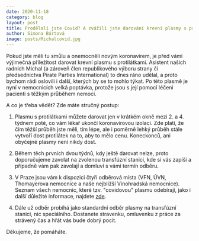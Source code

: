 ```yaml
---
date: 2020-11-18
category: blog
layout: post
title: Prodělali jste Covid? A zvážili jste darování krevní plasmy s protilátkami?
author: Simona Bártová
image: posts/Michalcovid.jpg
---
```


Pokud jste měli tu smůlu a onemocněli novým koronavirem, je před vámi výjimečná příležitost darovat krevní plasmu s protilátkami. Asistent našich radních Michal (a zároveň člen republikového výboru strany či předsednictva Pirate Parties International) to dnes ráno udělal, a proto bychom rádi oslovili i další, kterých by se to mohlo týkat. Po této plasmě je nyní v nemocnicích velká poptávka, protože jsou s její pomocí léčeni pacienti s těžkým průběhem nemoci.

A co je třeba vědět? Zde máte stručný postup:

1. Plasmu s protilátkami můžete darovat jen v krátkém okně mezi 2. a 4. týdnem poté, co vám lékař ukončí koronavirovou  izolaci. Zde platí, že čím těžší průběh jste měli, tím lépe, ale i poměrně lehký průběh stále vytvoří dost protilátek na to, aby to mělo cenu. Koneckonců, ani obyčejné plasmy není nikdy dost.

2. Během těch prvních dvou týdnů, kdy ještě darovat nelze, proto doporučujeme zavolat na zvolenou transfúzní stanici, kde si vás zapíší a případně vám pak zavolají a domluví s vámi termín odběru.

3. V Praze jsou vám k dispozici čtyři odběrová místa (VFN, ÚVN, Thomayerova nemocnice a naše nejbližší Vinohradská nemocnice). Seznam všech nemocnic, které tzv. "covidovou" plasmu odebírají, jako i další důležité informace, najdete [zde](https://koronavirus.mzcr.cz/hledame-darce-anti-covidove-rekonvalescentni-plazmy-pro-moznou-lecbu-pacientu-s-covid-19/).

4. Dále už odběr probíhá jako standardní odběr plasmy na transfúzní stanici, nic speciálního. Dostanete stravenku, omluvenku z práce za strávený čas a hřát vás bude dobrý pocit.

Děkujeme, že pomáháte.


